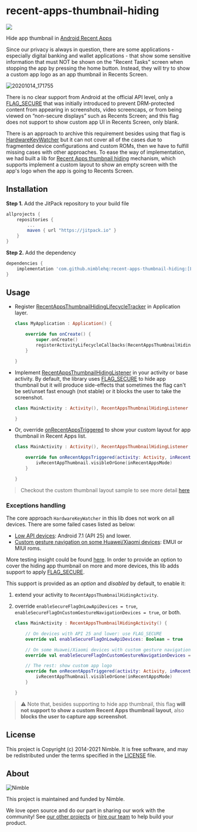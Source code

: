 # recent-apps-thumbnail-hiding

[![](https://jitpack.io/v/nimblehq/recent-apps-thumbnail-hiding.svg)](https://jitpack.io/#nimblehq/recent-apps-thumbnail-hiding)

Hide app thumbnail in [Android Recent Apps](https://developer.android.com/guide/components/activities/recents)

Since our privacy is always in question, there are some applications - especially digital banking and wallet applications - that show some sensitive information that must NOT be shown on the "Recent Tasks" screen when stopping the app by pressing the home button. Instead, they will try to show a custom app logo as an app thumbnail in Recents Screen.

![20201014_171755](https://user-images.githubusercontent.com/16315358/95976377-9c20f200-0e41-11eb-99e3-bf1abf6406df.gif)

There is no clear support from Android at the official API level, only a [FLAG_SECURE](https://developer.android.com/reference/android/view/WindowManager.LayoutParams#FLAG_SECURE) that was initially introduced to prevent DRM-protected content from appearing in screenshots, video screencaps, or from being viewed on “non-secure displays” such as Recents Screen; and this flag does not support to show custom app UI in Recents Screen, only blank.

There is an approach to archive this requirement besides using that flag is [HardwareKeyWatcher](https://github.com/nimblehq/recent-apps-thumbnail-hiding/blob/a2a640918a992c2950439dc4d5747c71a64ef682/lib/src/main/java/co/nimblehq/recentapps/thumbnailhiding/HardwareKeyWatcher.java) but it can not cover all of the cases due to fragmented device configurations and custom ROMs, then we have to fulfill missing cases with other approaches. To ease the way of implementation, we had built a lib for [Recent Apps thumbnail hiding](https://github.com/nimblehq/recent-apps-thumbnail-hiding) mechanism, which supports implement a custom layout to show an empty screen with the app's logo when the app is going to Recents Screen.

## Installation

**Step 1.** Add the JitPack repository to your build file

```groovy
allprojects {
    repositories {
        ...
        maven { url "https://jitpack.io" }
    }
}
```

**Step 2.** Add the dependency

```groovy
dependencies {
    implementation 'com.github.nimblehq:recent-apps-thumbnail-hiding:[LATEST_VERSION]'
}
```

## Usage

- Register [RecentAppsThumbnailHidingLifecycleTracker](https://github.com/nimblehq/recent-apps-thumbnail-hiding/blob/master/app/src/main/java/co/nimblehq/recentapps/thumbnailhiding/App.kt#L9)
  in Application layer.

    ```kotlin
    class MyApplication : Application() {

        override fun onCreate() {
            super.onCreate()
            registerActivityLifecycleCallbacks(RecentAppsThumbnailHidingLifecycleTracker())
        }

    }
    ```

- Implement [RecentAppsThumbnailHidingListener](https://github.com/nimblehq/recent-apps-thumbnail-hiding/blob/eaf27aea6ffbbacff65af23a05dd26fb698c5025/lib/src/main/java/co/nimblehq/recentapps/thumbnailhiding/RecentAppsThumbnailHidingListener.kt#L21-L30)
  in your activity or base activity. By default, the library
  uses [FLAG_SECURE](https://developer.android.com/reference/android/view/WindowManager.LayoutParams#FLAG_SECURE) to hide
  app thumbnail but it will produce side-effects that sometimes the flag can't be set/unset fast enough (not stable) or it
  blocks the user to take the screenshot.

    ```kotlin
    class MainActivity : Activity(), RecentAppsThumbnailHidingListener {

    }
    ```

- Or, override [onRecentAppsTriggered](https://github.com/nimblehq/recent-apps-thumbnail-hiding/blob/master/app/src/main/java/co/nimblehq/recentapps/thumbnailhiding/MainActivity.kt#L18-L23)
  to show your custom layout for app thumbnail in Recent Apps list.

    ```kotlin
    class MainActivity : Activity(), RecentAppsThumbnailHidingListener {

        override fun onRecentAppsTriggered(activity: Activity, inRecentAppsMode: Boolean) {
            ivRecentAppThumbnail.visibleOrGone(inRecentAppsMode)
        }

    }
    ```

> Checkout the custom thumbnail layout sample to see more detail [here](https://github.com/nimblehq/recent-apps-thumbnail-hiding/blob/master/app/src/main/res/layout/activity_main.xml#L26-L33)

### Exceptions handling

The core approach `HardwareKeyWatcher` in this lib does not work on all devices.
There are some failed cases listed as below:

- [Low API devices](https://github.com/nimblehq/recent-apps-thumbnail-hiding/issues/9): Android 7.1 (API 25) and lower.
- [Custom gesture navigation on some Huawei/Xiaomi devices](https://github.com/nimblehq/recent-apps-thumbnail-hiding/issues/8): EMUI or MIUI roms.

More testing insight could be found [here](https://docs.google.com/spreadsheets/d/1znmSllEYHuOhmla7EWFXYeWuv1EZQiVkB9Mibhcj52s/edit?usp=sharing).
In order to provide an option to cover the hiding app thumbnail on more and more devices,
this lib adds support to apply [FLAG_SECURE](https://developer.android.com/reference/android/view/WindowManager.LayoutParams#FLAG_SECURE).

This support is provided as an *option* and *disabled* by default, to enable it:

1. extend your activity to `RecentAppsThumbnailHidingActivity`.
2. override `enableSecureFlagOnLowApiDevices = true`, `enableSecureFlagOnCustomGestureNavigationDevices = true`, or both.

    ```kotlin
    class MainActivity : RecentAppsThumbnailHidingActivity() {

        // On devices with API 25 and lower: use FLAG_SECURE
        override val enableSecureFlagOnLowApiDevices: Boolean = true

        // On some Huawei/Xiaomi devices with custom gesture navigation: use FLAG_SECURE
        override val enableSecureFlagOnCustomGestureNavigationDevices = true

        // The rest: show custom app logo
        override fun onRecentAppsTriggered(activity: Activity, inRecentAppsMode: Boolean) {
            ivRecentAppThumbnail.visibleOrGone(inRecentAppsMode)
        }

    }
    ```

> ⚠️ Note that, besides supporting to hide app thumbnail, this flag
**will not support to show a custom Recent Apps thumbnail layout**,
also **blocks the user to capture app screenshot**.

## License

This project is Copyright (c) 2014-2021 Nimble. It is free software,
and may be redistributed under the terms specified in the [LICENSE] file.

[LICENSE]: /LICENSE

## About

![Nimble](https://assets.nimblehq.co/logo/dark/logo-dark-text-160.png)

This project is maintained and funded by Nimble.

We love open source and do our part in sharing our work with the community!
See [our other projects][community] or [hire our team][hire] to help build your product.

[community]: https://github.com/nimblehq
[hire]: https://nimblehq.co/
